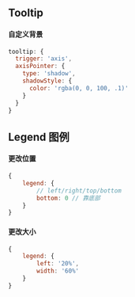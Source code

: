 ## Tooltip

#### 自定义背景

```javascript
tooltip: {
  trigger: 'axis',
  axisPointer: {
    type: 'shadow',
    shadowStyle: {
      color: 'rgba(0, 0, 100, .1)'
    }
  }
}
```

## Legend 图例

#### 更改位置

```javascript
{
    legend: {
        // left/right/top/bottom
        bottom: 0 // 靠底部
    }
}
```

#### 更改大小

```javascript
{
    legend: {
        left: '20%',
        width: '60%'
    }
}
```